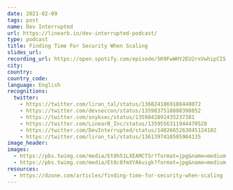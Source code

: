 ```yaml
---
date: 2021-02-09
tags: post
name: Dev Interrupted
url: https://linearb.io/dev-interrupted-podcast/
type: podcast
title: Finding Time For Security When Scaling
slides_url:
recording_url: https://open.spotify.com/episode/5K9FwWHY2EU2rxVwhipCI5
city:
country:
country_code:
language: English
recognitions:
  twitter:
    - https://twitter.com/liran_tal/status/1360241869188440072
    - https://twitter.com/devseccon/status/1359837518888398852
    - https://twitter.com/snyksec/status/1359842891435237381
    - https://twitter.com/LinearB_Inc/status/1359556311944470528
    - https://twitter.com/DevInterrupted/status/1402665263045124102
    - https://twitter.com/liran_tal/status/1361397410505904135
image_header:
images:
  - https://pbs.twimg.com/media/Et8h51LXEAMCTSr?format=jpg&name=medium
  - https://pbs.twimg.com/media/Et8c8fmXYAkuigk?format=jpg&name=medium
resources:
  - https://dzone.com/articles/finding-time-for-security-when-scaling
---
```

